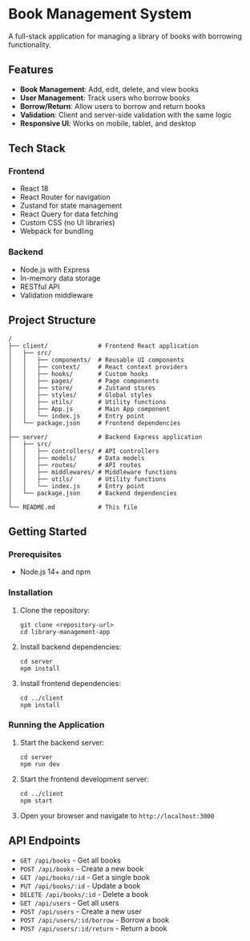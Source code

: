 # Book Management System

A full-stack application for managing a library of books with borrowing functionality.

## Features

- **Book Management**: Add, edit, delete, and view books
- **User Management**: Track users who borrow books
- **Borrow/Return**: Allow users to borrow and return books
- **Validation**: Client and server-side validation with the same logic
- **Responsive UI**: Works on mobile, tablet, and desktop

## Tech Stack

### Frontend

- React 18
- React Router for navigation
- Zustand for state management
- React Query for data fetching
- Custom CSS (no UI libraries)
- Webpack for bundling

### Backend

- Node.js with Express
- In-memory data storage
- RESTful API
- Validation middleware

## Project Structure

```
/
├── client/              # Frontend React application
│   ├── src/
│   │   ├── components/  # Reusable UI components
│   │   ├── context/     # React context providers
│   │   ├── hooks/       # Custom hooks
│   │   ├── pages/       # Page components
│   │   ├── store/       # Zustand stores
│   │   ├── styles/      # Global styles
│   │   ├── utils/       # Utility functions
│   │   ├── App.js       # Main App component
│   │   └── index.js     # Entry point
│   └── package.json     # Frontend dependencies
│
├── server/              # Backend Express application
│   ├── src/
│   │   ├── controllers/ # API controllers
│   │   ├── models/      # Data models
│   │   ├── routes/      # API routes
│   │   ├── middlewares/ # Middleware functions
│   │   ├── utils/       # Utility functions
│   │   └── index.js     # Entry point
│   └── package.json     # Backend dependencies
│
└── README.md            # This file
```

## Getting Started

### Prerequisites

- Node.js 14+ and npm

### Installation

1. Clone the repository:
   ```
   git clone <repository-url>
   cd library-management-app
   ```

2. Install backend dependencies:
   ```
   cd server
   npm install
   ```

3. Install frontend dependencies:
   ```
   cd ../client
   npm install
   ```

### Running the Application

1. Start the backend server:
   ```
   cd server
   npm run dev
   ```

2. Start the frontend development server:
   ```
   cd ../client
   npm start
   ```

3. Open your browser and navigate to `http://localhost:3000`

## API Endpoints

- `GET /api/books` - Get all books
- `POST /api/books` - Create a new book
- `GET /api/books/:id` - Get a single book
- `PUT /api/books/:id` - Update a book
- `DELETE /api/books/:id` - Delete a book
- `GET /api/users` - Get all users
- `POST /api/users` - Create a new user
- `POST /api/users/:id/borrow` - Borrow a book
- `POST /api/users/:id/return` - Return a book 